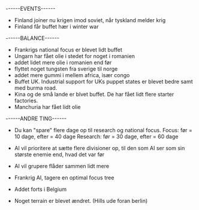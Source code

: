------EVENTS------

- Finland joiner nu krigen imod soviet, når tyskland melder krig
- Finland får buffet hær i winter war

------BALANCE------

- Frankrigs national focus er blevet lidt buffet
- Ungarn har fået olie i stedet for noget i romanien
- addet lidet mere olie i romanien end før
- flyttet noget tungsten fra sverige til norge
- addet mere gummi i mellem africa, især congo
- Buffet UK. Industrial support for UKs puppet states er blevet bedre samt med burma road.
- Kina og de små lande er blvet buffet. De har fået lidt flere starter factories.
- Manchuria har fået lidt olie

------ANDRE TING------

- Du kan "spare" flere dage op til research og national focus.
Focus: før = 10 dage, efter = 40 dage
Research: før = 30 dage, efter = 60 dage

- AI vil prioritere at sætte flere divisioner op, til den som AI ser som sin største enemie end, hvad det var før
- AI vil grupere flåder sammen lidt mere
- Frankrig AI, tagere en optimal focus tree
- Addet forts i Belgium
- Noget terrain er blevet ændret. (Hills ude foran berlin)
